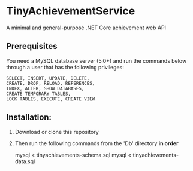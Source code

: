 # TinyAchievementService
A minimal and general-purpose .NET Core achievement web API

## Prerequisites

You need a MySQL database server (5.0+) and run the commands below through a 
user that has the following privileges:

    SELECT, INSERT, UPDATE, DELETE, 
    CREATE, DROP, RELOAD, REFERENCES, 
    INDEX, ALTER, SHOW DATABASES, 
    CREATE TEMPORARY TABLES, 
    LOCK TABLES, EXECUTE, CREATE VIEW
    
## Installation:

1. Download or clone this repository
2. Then run the following commands from the 'Db' directory <b>in order</b>

    mysql < tinyachievements-schema.sql
    mysql < tinyachievements-data.sql

